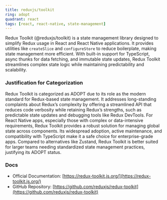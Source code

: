 ```yaml
---
title: reduxjs/toolkit
ring: adopt
quadrant: react
tags: [react, react-native, state-management]
---
```

Redux Toolkit (@reduxjs/toolkit) is a state management library designed to simplify Redux usage in React and React Native applications. It provides utilities like `createSlice` and `configureStore` to reduce boilerplate, making state management more efficient. With built-in support for TypeScript, async thunks for data fetching, and immutable state updates, Redux Toolkit streamlines complex state logic while maintaining predictability and scalability.

### Justification for Categorization 
Redux Toolkit is categorized as ADOPT due to its role as the modern standard for Redux-based state management. It addresses long-standing complaints about Redux’s complexity by offering a streamlined API that reduces code verbosity while retaining Redux’s strengths, such as predictable state updates and debugging tools like Redux DevTools. For React Native apps, especially those with complex or data-intensive requirements, Redux Toolkit provides a robust solution for managing global state across components. Its widespread adoption, active maintenance, and compatibility with TypeScript make it a safe choice for enterprise-grade apps. Compared to alternatives like Zustand, Redux Toolkit is better suited for larger teams needing standardized state management practices, justifying its ADOPT status.

### Docs 
- Official Documentation: [https://redux-toolkit.js.org/](https://redux-toolkit.js.org/)  
- GitHub Repository: [https://github.com/reduxjs/redux-toolkit](https://github.com/reduxjs/redux-toolkit)
